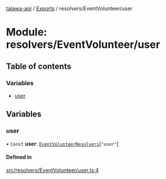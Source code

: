 [talawa-api](../README.md) / [Exports](../modules.md) / resolvers/EventVolunteer/user

# Module: resolvers/EventVolunteer/user

## Table of contents

### Variables

- [user](resolvers_EventVolunteer_user.md#user)

## Variables

### user

• `Const` **user**: [`EventVolunteerResolvers`](types_generatedGraphQLTypes.md#eventvolunteerresolvers)[``"user"``]

#### Defined in

[src/resolvers/EventVolunteer/user.ts:4](https://github.com/adi790uu/talawa-api/blob/b1ec05b/src/resolvers/EventVolunteer/user.ts#L4)
